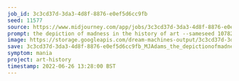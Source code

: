 ```yaml
---
job_id: 3c3cd37d-3da3-4d8f-8876-e0ef5d6cc9fb
seed: 11577
source: https://www.midjourney.com/app/jobs/3c3cd37d-3da3-4d8f-8876-e0ef5d6cc9fb/
prompt: the depiction of madness in the history of art --sameseed 10782
image: https://storage.googleapis.com/dream-machines-output/3c3cd37d-3da3-4d8f-8876-e0ef5d6cc9fb/0_0.png
save: 3c3cd37d-3da3-4d8f-8876-e0ef5d6cc9fb_MJAdams_the_depictionofmadnessinthehistoryofart
symptom: mania
project: art-history
timestamp: 2022-06-26 13:28:00 BST
---
```

